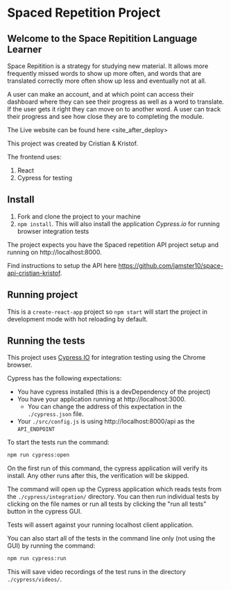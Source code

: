 # Spaced Repetition Project

## Welcome to the Space Repitition Language Learner

Space Repitition is a strategy for studying new material. It allows more frequently missed words to show up more often, and words that are translated correctly more often show up less and eventually not at all.

A user can make an account, and at which point can access their dashboard where they can see their progress as well as a word to translate. If the user gets it right they can move on to another word. A user can track their progress and see how close they are to completing the module. 

The Live website can be found here <site_after_deploy>

This project was created by Cristian & Kristof.

The frontend uses:
1. React
2.  Cypress for testing


## Install

1. Fork and clone the project to your machine
2. `npm install`. This will also install the application *Cypress.io* for running browser integration tests

The project expects you have the Spaced repetition API project setup and running on http://localhost:8000.

Find instructions to setup the API here https://github.com/jamster10/space-api-cristian-kristof.

## Running project

This is a `create-react-app` project so `npm start` will start the project in development mode with hot reloading by default.

## Running the tests

This project uses [Cypress IO](https://docs.cypress.io) for integration testing using the Chrome browser.

Cypress has the following expectations:

- You have cypress installed (this is a devDependency of the project)
- You have your application running at http://localhost:3000.
  - You can change the address of this expectation in the `./cypress.json` file.
- Your `./src/config.js` is using http://localhost:8000/api as the `API_ENDPOINT`

To start the tests run the command:

```bash
npm run cypress:open
```

On the first run of this command, the cypress application will verify its install. Any other runs after this, the verification will be skipped.

The command will open up the Cypress application which reads tests from the `./cypress/integration/` directory. You can then run individual tests by clicking on the file names or run all tests by clicking the "run all tests" button in the cypress GUI.

Tests will assert against your running localhost client application.

You can also start all of the tests in the command line only (not using the GUI) by running the command:

```bash
npm run cypress:run
```

This will save video recordings of the test runs in the directory `./cypress/videos/`.
